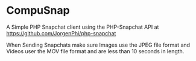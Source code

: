 CompuSnap
=========

A Simple PHP Snapchat client using the PHP-Snapchat API at https://github.com/JorgenPhi/php-snapchat

When Sending Snapchats make sure Images use the JPEG file format and Videos user the MOV file format and are less than 10 seconds in length.
